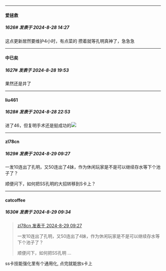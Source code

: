 ﻿
*****

####  爱拯救  
##### 1626#       发表于 2024-8-28 14:27

这点更新居然要维护4小时，有点菜的
攒着就等孔明真神了，急急急


*****

####  中已矣  
##### 1627#       发表于 2024-8-28 19:53

果然还是井了


*****

####  liu461  
##### 1628#       发表于 2024-8-28 22:53

进了46，但复明手术还是挺成功的<img src="https://static.saraba1st.com/image/smiley/animal2017/002.png" referrerpolicy="no-referrer">


*****

####  zl78cn  
##### 1629#       发表于 2024-8-29 09:27

一发10连出了孔明，又50连出了4妹，作为休闲玩家是不是可以继续存水等下个池子了？

顺便问下，如何把SS孔明的大招转移到S卡上？


*****

####  catcoffee  
##### 1630#       发表于 2024-8-29 09:34

<blockquote><a href="httphttps://bbs.saraba1st.com/2b/forum.php?mod=redirect&amp;goto=findpost&amp;pid=66049758&amp;ptid=2050204" target="_blank">zl78cn 发表于 2024-8-29 09:27</a>

一发10连出了孔明，又50连出了4妹，作为休闲玩家是不是可以继续存水等下个池子了？

顺便问下，如何把SS孔明 ...</blockquote>
ss卡技能强化里有个通用化, 点完就能放s卡上

